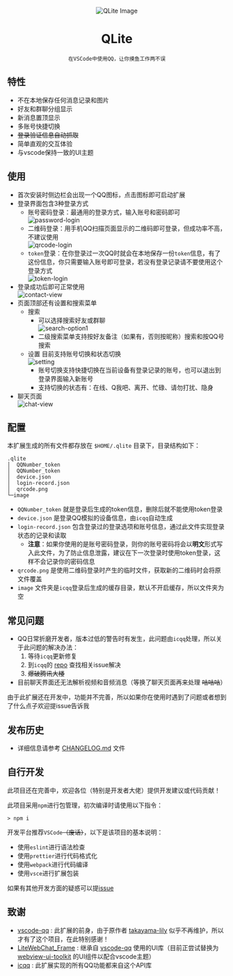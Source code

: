 <div align="center">

![QLite Image](./ico.ico)

# QLite

```
在VSCode中使用QQ，让你摸鱼工作两不误
```

</div>

## 特性

- 不在本地保存任何消息记录和图片
- 好友和群聊分组显示
- 新消息置顶显示
- 多账号快捷切换
- ~~登录验证信息自动抓取~~
- 简单直观的交互体验
- 与vscode保持一致的UI主题

## 使用

- 首次安装时侧边栏会出现一个QQ图标，点击图标即可启动扩展
- 登录界面包含3种登录方式
  - 账号密码登录：最通用的登录方式，输入账号和密码即可  
    ![password-login](preview/password-login.png)
  - 二维码登录：用手机QQ扫描页面显示的二维码即可登录，但成功率不高，不建议使用  
    ![qrcode-login](preview/qrcode-login.png)
  - `token`登录：在你登录过一次QQ时就会在本地保存一份`token`信息，有了这份信息，你只需要输入账号即可登录，若没有登录记录请不要使用这个登录方式  
    ![token-login](preview/token-login.png)
- 登录成功后即可正常使用  
  ![contact-view](preview/contact-view.png)
- 页面顶部还有设置和搜索菜单
  - 搜索
    - 可以选择搜索好友或群聊  
      ![search-option1](preview/search1.png)
    - 二级搜索菜单支持按好友备注（如果有，否则按昵称）搜索和按QQ号搜索
  - 设置
    目前支持账号切换和状态切换  
    ![setting](preview/setting.png)
    - 账号切换支持快捷切换在当前设备有登录记录的账号，也可以退出到登录界面输入新账号
    - 支持切换的状态有：在线、Q我吧、离开、忙碌、请勿打扰、隐身
- 聊天页面  
  ![chat-view](preview/chat-view.png)

## 配置

本扩展生成的所有文件都存放在 `$HOME/.qlite` 目录下，目录结构如下：

```
.qlite
│  QQNumber_token
│  QQNumber_token
│  device.json
│  login-record.json
│  qrcode.png
└─image
```

- `QQNumber_token` 就是登录后生成的token信息，删除后就不能使用token登录
- `device.json` 是登录QQ模拟的设备信息，由`icqq`自动生成
- `login-record.json` 包含登录过的登录选项和账号信息，通过此文件实现登录状态的记录和读取
  - **注意**：如果你使用的是账号密码登录，则你的账号密码将会以**明文**形式写入此文件，为了防止信息泄露，建议在下一次登录时使用token登录，这样不会记录你的密码信息
- `qrcode.png` 是使用二维码登录时产生的临时文件，获取新的二维码时会将原文件覆盖
- `image` 文件夹是`icqq`登录后生成的缓存目录，默认不开启缓存，所以文件夹为空

## 常见问题

- QQ日常折磨开发者，版本过低的警告时有发生，此问题由`icqq`处理，所以关于此问题的解决办法：
  1. 等待`icqq`更新修复
  2. 到`icqq`的 [repo](https://github.com/icqqjs/icqq) 查找相关issue解决
  3. ~~爆破腾讯大楼~~
- 目前聊天界面还无法解析视频和音频消息（等换了聊天页面再来处理 ~~咕咕咕~~）

由于此扩展还在开发中，功能并不完善，所以如果你在使用时遇到了问题或者想到了什么点子欢迎提issue告诉我

## 发布历史

- 详细信息请参考 [CHANGELOG.md](./CHANGELOG.md) 文件

## 自行开发

此项目还在完善中，欢迎各位（特别是开发者大佬）提供开发建议或代码贡献！

此项目采用`npm`进行包管理，初次编译时请使用以下指令：
```shell
> npm i
```

开发平台推荐`VSCode`~~（废话）~~，以下是该项目的基本说明：
- 使用`eslint`进行语法检查
- 使用`prettier`进行代码格式化
- 使用`webpack`进行代码编译
- 使用`vsce`进行扩展包装

如果有其他开发方面的疑惑可以提[issue](https://github.com/Vi-brance/vscode-qlite/issues/new)

## 致谢

- [vscode-qq](https://github.com/takayama-lily/vscode-qq) : 此扩展的前身，由于原作者 [takayama-lily](https://github.com/takayama-lily) 似乎不再维护，所以才有了这个项目，在此特别感谢！
- [LiteWebChat_Frame](https://github.com/MorFansLab/LiteWebChat_Frame) : 继承自 [vscode-qq](https://github.com/takayama-lily/vscode-qq) 使用的UI库（目前正尝试替换为 [webview-ui-toolkit](https://github.com/microsoft/vscode-webview-ui-toolkit) 的UI组件以配合vscode主题）
- [icqq](https://github.com/icqqjs/icqq) : 此扩展实现的所有QQ功能都来自这个API库
